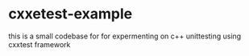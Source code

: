 # cxxetest-example
this  is a  small  codebase  for  for expermenting on  c++ unittesting  using cxxtest framework 
